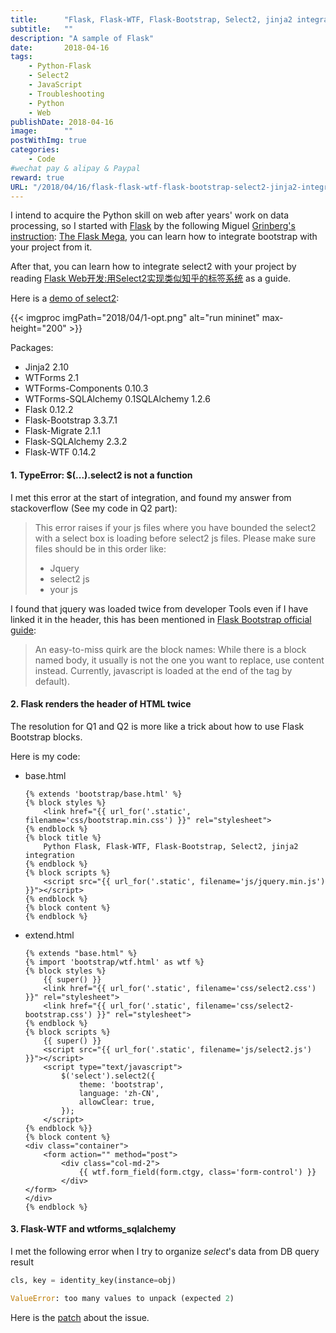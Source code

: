 ```yaml
---
title:      "Flask, Flask-WTF, Flask-Bootstrap, Select2, jinja2 integration"
subtitle:   ""
description: "A sample of Flask"
date:       2018-04-16
tags:
    - Python-Flask
    - Select2
    - JavaScript
    - Troubleshooting
    - Python
    - Web
publishDate: 2018-04-16
image:      ""
postWithImg: true
categories:
    - Code
#wechat pay & alipay & Paypal
reward: true
URL: "/2018/04/16/flask-flask-wtf-flask-bootstrap-select2-jinja2-integration/"
---
```

I intend to acquire the Python skill on web after years' work on data processing, so I started with [Flask](http://flask.pocoo.org/) by the following Miguel [Grinberg's instruction](https://blog.miguelgrinberg.com/author/Miguel%20Grinberg): [The Flask Mega](https://blog.miguelgrinberg.com/post/the-flask-mega-tutorial-part-i-hello-world), you can learn how to integrate bootstrap with your project from it.

After that, you can learn how to integrate select2 with your project by reading [Flask Web开发:用Select2实现类似知乎的标签系统](https://blog.csdn.net/zheng_integer/article/details/59507942) as a guide.

Here is a [demo of select2](https://select2.github.io/select2-bootstrap-theme/):

{{< imgproc imgPath="2018/04/1-opt.png" alt="run mininet" max-height="200" >}}

Packages:

- Jinja2 2.10
- WTForms 2.1
- WTForms-Components 0.10.3
- WTForms-SQLAlchemy 0.1SQLAlchemy 1.2.6
- Flask 0.12.2
- Flask-Bootstrap 3.3.7.1
- Flask-Migrate 2.1.1
- Flask-SQLAlchemy 2.3.2
- Flask-WTF 0.14.2

#### 1. TypeError: $(...).select2 is not a function

I met this error at the start of integration, and found my answer from stackoverflow (See my code in Q2 part):

> This error raises if your js files where you have bounded the select2 with a select box is loading before select2 js files. Please make sure files should be in this order like:
> - Jquery
> - select2 js
> - your js

I found that jquery was loaded twice from developer Tools even if I have linked it in the header, this has been mentioned in [Flask Bootstrap official guide](https://pythonhosted.org/Flask-Bootstrap/faq.html#why-is-bootstrap-javascript-not-loading):

>An easy-to-miss quirk are the block names: While there is a block named body, it usually is not the one you want to replace, use content instead. Currently, javascript is loaded at the end of the tag by default).

#### 2. Flask renders the header of HTML twice

The resolution for Q1 and Q2 is more like a trick about how to use Flask Bootstrap blocks.

Here is my code:

- base.html

    ~~~jinja2
    {% extends 'bootstrap/base.html' %}
    {% block styles %}
        <link href="{{ url_for('.static', filename='css/bootstrap.min.css') }}" rel="stylesheet">
    {% endblock %}
    {% block title %}
        Python Flask, Flask-WTF, Flask-Bootstrap, Select2, jinja2 integration
    {% endblock %}
    {% block scripts %}
        <script src="{{ url_for('.static', filename='js/jquery.min.js') }}"></script>
    {% endblock %}
    {% block content %}
    {% endblock %}
    ~~~

- extend.html

    ~~~jinja2
    {% extends "base.html" %}
    {% import 'bootstrap/wtf.html' as wtf %}
    {% block styles %}
        {{ super() }}
        <link href="{{ url_for('.static', filename='css/select2.css') }}" rel="stylesheet">
        <link href="{{ url_for('.static', filename='css/select2-bootstrap.css') }}" rel="stylesheet">
    {% endblock %}
    {% block scripts %}
        {{ super() }}
        <script src="{{ url_for('.static', filename='js/select2.js') }}"></script>
        <script type="text/javascript">
            $('select').select2({
                theme: 'bootstrap',
                language: 'zh-CN',
                allowClear: true,
            });
        </script>
    {% endblock %}}
    {% block content %}
    <div class="container">
        <form action="" method="post">
            <div class="col-md-2">
                {{ wtf.form_field(form.ctgy, class='form-control') }}
            </div>
    </form>
    </div>
    {% endblock %}
    ~~~

#### 3. Flask-WTF and wtforms_sqlalchemy

I met the following error when I try to organize _select_'s data from DB query result

~~~python
cls, key = identity_key(instance=obj)
~~~

~~~python
ValueError: too many values to unpack (expected 2)
~~~

Here is the [patch](https://github.com/kvesteri/wtforms-alchemy/pull/128/commits/4b20d130ca1480bd8697bf8ca80720d80150174f?diff=split) about the issue.
